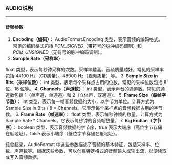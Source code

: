 
### AUDIO说明

---

#### 音频参数

1. **Encoding（编码）**：
AudioFormat.Encoding 类型，表示音频的编码格式。常见的编码格式包括 *PCM_SIGNED*（带符号的脉冲编码调制）和 *PCM_UNSIGNED*（无符号的脉冲编码调制）。
2. **Sample Rate（采样率）**:

float 类型，表示每秒钟采样的次数。采样率越高，音频质量越好。常见的采样率包括 44100 Hz（CD质量）、48000 Hz（视频质量）等。
3. **Sample Size in Bits（采样位数）**：
int 类型，表示每个采样点占用的位数。常见的采样位数包括 8 位、16 位等。
4. **Channels（声道数）**：
int 类型，表示声音的通道数。常见的通道数包括 1（单声道，单通道）和 2（立体声，双通道）。
5. **Frame Size（每帧字节数）**：
int 类型，表示每一帧音频数据的大小，以字节为单位。计算方式为 Sample Size in Bits / 8 * Channels。它表示每个采样点的音频数据占用的字节数。
6. **Frame Rate（帧速率）**：
float 类型，表示每秒钟帧的数量。计算方式为 Sample Rate * Channels。它表示每秒钟的音频帧数量。
7. **Big Endian（字节序）**：
boolean 类型，表示音频数据的字节序，true 表示大端序（高位字节存储在低地址），false 表示小端序（低位字节存储在低地址）。

综合起来，AudioFormat 中这些参数描述了音频的基本特征，包括采样率、位数、声道数等。根据这些参数，可以创建特定格式的音频输入或输出流，以便读取或写入音频数据。